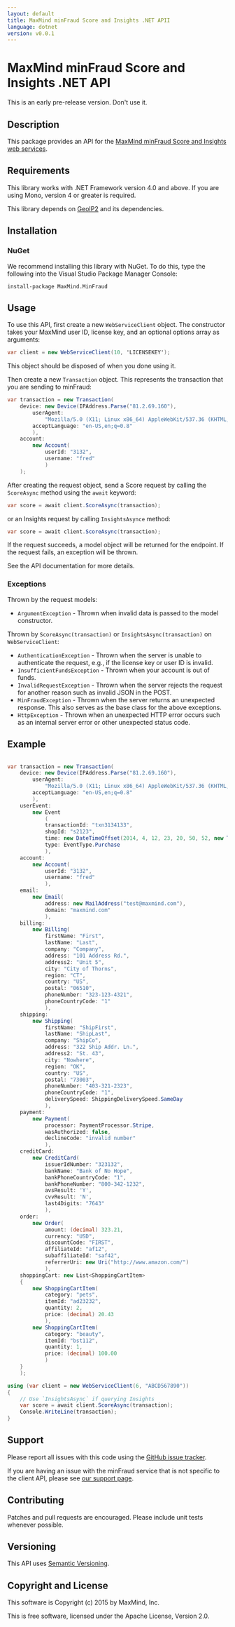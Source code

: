 ```yaml
---
layout: default
title: MaxMind minFraud Score and Insights .NET APII
language: dotnet
version: v0.0.1
---
```


# MaxMind minFraud Score and Insights .NET API

This is an early pre-release version. Don't use it.

## Description ##

This package provides an API for the [MaxMind minFraud Score and Insights
web services](http://dev.maxmind.com/minfraud-score-and-insights-api-documentation).

## Requirements ##

This library works with .NET Framework version 4.0 and above. If you are
using Mono, version 4 or greater is required.

This library depends on [GeoIP2](http://www.nuget.org/packages/MaxMind.GeoIP2/)
and its dependencies.

## Installation ##

### NuGet ###

We recommend installing this library with NuGet. To do this, type the
following into the Visual Studio Package Manager Console:

```
install-package MaxMind.MinFraud
```

## Usage ##

To use this API, first create a new `WebServiceClient` object. The constructor
takes your MaxMind user ID, license key, and an optional options array as
arguments:

```csharp
var client = new WebServiceClient(10, 'LICENSEKEY');
```

This object should be disposed of when you done using it.

Then create a new `Transaction` object. This represents the transaction that
you are sending to minFraud:

```csharp
var transaction = new Transaction(
    device: new Device(IPAddress.Parse("81.2.69.160"),
        userAgent:
            "Mozilla/5.0 (X11; Linux x86_64) AppleWebKit/537.36 (KHTML, like Gecko) Chrome/41.0.2272.89 Safari/537.36",
        acceptLanguage: "en-US,en;q=0.8"
        ),
    account:
        new Account(
            userId: "3132",
            username: "fred"
            )
    );
```


After creating the request object, send a Score request by calling the
`ScoreAsync` method using the `await` keyword:

```csharp
var score = await client.ScoreAsync(transaction);
```

or an Insights request by calling `InsightsAsynce` method:

```csharp
var score = await client.ScoreAsync(transaction);
```

If the request succeeds, a model object will be returned for the endpoint. If
the request fails, an exception will be thrown.

See the API documentation for more details.

### Exceptions ###

Thrown by the request models:

* `ArgumentException` - Thrown when invalid data is passed to the model
  constructor.

Thrown by `ScoreAsync(transaction)` or `InsightsAsync(transaction)` on
`WebServiceClient`:

* `AuthenticationException` - Thrown when the server is unable to authenticate
  the request, e.g., if the license key or user ID is invalid.
* `InsufficientFundsException` - Thrown when your account is out of funds.
* `InvalidRequestException` -  Thrown when the server rejects the request for
  another reason such as invalid JSON in the POST.
* `MinFraudException` - Thrown when the server returns an unexpected response.
  This also serves as the base class for the above exceptions.
* `HttpException` - Thrown when an unexpected HTTP error occurs such as an
  internal server error or other unexpected status code.

## Example

```csharp

var transaction = new Transaction(
    device: new Device(IPAddress.Parse("81.2.69.160"),
        userAgent:
            "Mozilla/5.0 (X11; Linux x86_64) AppleWebKit/537.36 (KHTML, like Gecko) Chrome/41.0.2272.89 Safari/537.36",
        acceptLanguage: "en-US,en;q=0.8"
        ),
    userEvent:
        new Event
            (
            transactionId: "txn3134133",
            shopId: "s2123",
            time: new DateTimeOffset(2014, 4, 12, 23, 20, 50, 52, new TimeSpan(0)),
            type: EventType.Purchase
            ),
    account:
        new Account(
            userId: "3132",
            username: "fred"
            ),
    email:
        new Email(
            address: new MailAddress("test@maxmind.com"),
            domain: "maxmind.com"
            ),
    billing:
        new Billing(
            firstName: "First",
            lastName: "Last",
            company: "Company",
            address: "101 Address Rd.",
            address2: "Unit 5",
            city: "City of Thorns",
            region: "CT",
            country: "US",
            postal: "06510",
            phoneNumber: "323-123-4321",
            phoneCountryCode: "1"
            ),
    shipping:
        new Shipping(
            firstName: "ShipFirst",
            lastName: "ShipLast",
            company: "ShipCo",
            address: "322 Ship Addr. Ln.",
            address2: "St. 43",
            city: "Nowhere",
            region: "OK",
            country: "US",
            postal: "73003",
            phoneNumber: "403-321-2323",
            phoneCountryCode: "1",
            deliverySpeed: ShippingDeliverySpeed.SameDay
            ),
    payment:
        new Payment(
            processor: PaymentProcessor.Stripe,
            wasAuthorized: false,
            declineCode: "invalid number"
            ),
    creditCard:
        new CreditCard(
            issuerIdNumber: "323132",
            bankName: "Bank of No Hope",
            bankPhoneCountryCode: "1",
            bankPhoneNumber: "800-342-1232",
            avsResult: 'Y',
            cvvResult: 'N',
            last4Digits: "7643"
            ),
    order:
        new Order(
            amount: (decimal) 323.21,
            currency: "USD",
            discountCode: "FIRST",
            affiliateId: "af12",
            subaffiliateId: "saf42",
            referrerUri: new Uri("http://www.amazon.com/")
            ),
    shoppingCart: new List<ShoppingCartItem>
    {
        new ShoppingCartItem(
            category: "pets",
            itemId: "ad23232",
            quantity: 2,
            price: (decimal) 20.43
            ),
        new ShoppingCartItem(
            category: "beauty",
            itemId: "bst112",
            quantity: 1,
            price: (decimal) 100.00
            )
    }
    );

using (var client = new WebServiceClient(6, "ABCD567890"))
{
    // Use `InsightsAsync` if querying Insights
    var score = await client.ScoreAsync(transaction);
    Console.WriteLine(transaction);
}
```

## Support ##

Please report all issues with this code using the
[GitHub issue tracker](https://github.com/maxmind/minfraud-api-dotnet/issues).

If you are having an issue with the minFraud service that is not specific
to the client API, please see
[our support page](http://www.maxmind.com/en/support).

## Contributing ##

Patches and pull requests are encouraged. Please include unit tests whenever
possible.

## Versioning ##

This API uses [Semantic Versioning](http://semver.org/).

## Copyright and License ##

This software is Copyright (c) 2015 by MaxMind, Inc.

This is free software, licensed under the Apache License, Version 2.0.

